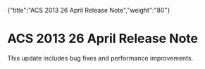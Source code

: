{"title":"ACS 2013 26 April Release Note","weight":"80"} 

# ACS 2013 26 April Release Note

This update includes bug fixes and performance improvements.